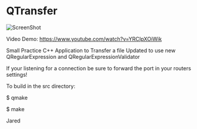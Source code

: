 # QTransfer

![ScreenShot](https://github.com/lostjared/QTransfer/blob/master/screenshot.png?raw=true "screenshot")

Video Demo: https://www.youtube.com/watch?v=YRCIpXOiWik

Small Practice C++ Application to Transfer a file
Updated to use new QRegularExpression and QRegularExpressionValidator

If your listening for a connection be sure to forward 
the port in your routers settings!

To build in the src directory:

$ qmake

$ make

 Jared
